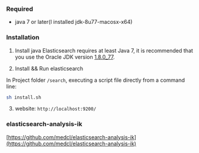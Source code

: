 ### Required
* java 7 or later(I installed jdk-8u77-macosx-x64)

### Installation
1. Install java
Elasticsearch requires at least Java 7, it is recommended that you use the Oracle JDK version [1.8.0_77](http://www.oracle.com/technetwork/java/javase/downloads/jdk8-downloads-2133151.html).

2. Install && Run elasticsearch

In Project folder `/search`, executing a script file directly from a command line:
```sh
sh install.sh
```
3. website: `http://localhost:9200/`

### elasticsearch-analysis-ik
[https://github.com/medcl/elasticsearch-analysis-ik](https://github.com/medcl/elasticsearch-analysis-ik)
